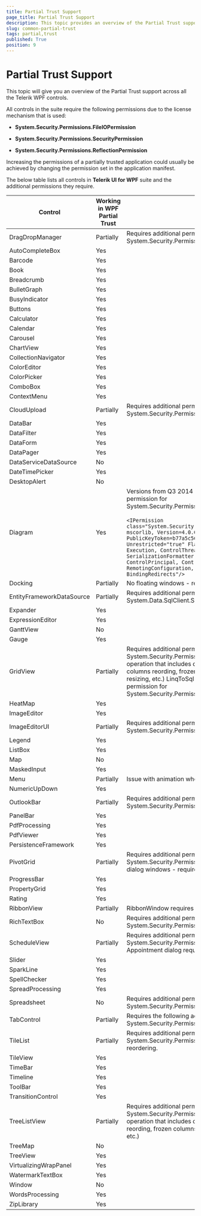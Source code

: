 ```yaml
---
title: Partial Trust Support
page_title: Partial Trust Support
description: This topic provides an overview of the Partial Trust support across all the Telerik WPF controls.
slug: common-partial-trust
tags: partial,trust
published: True
position: 9
---
```


# Partial Trust Support

This topic will give you an overview of the Partial Trust support across all the Telerik WPF controls.


All controls in the suite require the following permissions due to the license mechanism that is used:

* __System.Security.Permissions.FileIOPermission__

* __System.Security.Permissions.SecurityPermission__

* __System.Security.Permissions.ReflectionPermission__ 


Increasing the permissions of a partially trusted application could usually be achieved by changing the permission set in the application manifest. 


The below table lists all controls in __Telerik UI for WPF__ suite and the additional permissions they require. 


Control	|	Working in WPF Partial Trust	|	Comments
---	|	---	|	---
DragDropManager	|	Partially	|	Requires additional permission for System.Security.Permissions.MediaPermission
AutoCompleteBox	|	Yes	|	
Barcode	|	Yes	|	
Book	|	Yes	|	
Breadcrumb	|	Yes	|	
BulletGraph	|	Yes	|	
BusyIndicator	|	Yes	|	
Buttons	|	Yes	|	
Calculator	|	Yes	|	
Calendar	|	Yes	|	
Carousel	|	Yes	|	
ChartView	|	Yes	|	
CollectionNavigator	|	Yes	|	
ColorEditor	|	Yes	|	
ColorPicker	|	Yes	|	
ComboBox	|	Yes	|	
ContextMenu	|	Yes	|	
CloudUpload |  Partially | Requires additional permission by files upload for System.Security.Permissions.FileDialogPermission
DataBar	|	Yes	|	
DataFilter	|	Yes	|	
DataForm	|	Yes	|	
DataPager	|	Yes	|	
DataServiceDataSource	|	No	|	
DateTimePicker	|	Yes	|	
DesktopAlert	|	No	|	
Diagram	|	Yes	|	Versions from Q3 2014 and older require additional permission for System.Security.Permissions.EnvironmentPermission <br/><br/> `<IPermission class="System.Security.Permissions.EnvironmentPermission, mscorlib, Version=4.0.0.0, Culture=neutral, PublicKeyToken=b77a5c561934e089" version="1" Unrestricted="true" Flags="Assertion, UnmanagedCode, Execution, ControlThread, ControlEvidence, ControlPolicy, SerializationFormatter, ControlDomainPolicy, ControlPrincipal, ControlAppDomain, RemotingConfiguration, Infrastructure, BindingRedirects"/>`
Docking	|	Partially	|	No floating windows - require full trust permission
EntityFrameworkDataSource	|	Partially	|	Requires additional permission for System.Data.SqlClient.SqlClientPermission
Expander	|	Yes	|	
ExpressionEditor	|	Yes	|	
GanttView	|	No	|	
Gauge	|	Yes	|	
GridView	|	Partially	|	Requires additional permission for System.Security.Permissions.MediaPermission for any operation that includes dragging of an element ( grouping, columns reording, frozen columns, rows reordering, rows resizing, etc.) LinqToSql data - Requires additional permission for System.Security.Permissions.ReflectionPermission
HeatMap	|	Yes	|	
ImageEditor	|	Yes	|	
ImageEditorUI	|	Partially	|	Requires additional permission for System.Security.Permissions.MediaPermission
Legend	|	Yes	|	
ListBox	|	Yes	|	
Map	|	No	|	
MaskedInput	|	Yes	|	
Menu	|	Partially	|	Issue with animation when opening a Menu
NumericUpDown	|	Yes	|	
OutlookBar	|	Partially	|	Requires additional permission for System.Security.Permissions.MediaPermission
PanelBar	|	Yes	|	
PdfProcessing	|	Yes	|	
PdfViewer	|	Yes	|	
PersistenceFramework	|	Yes	|	
PivotGrid	|	Partially	|	Requires additional permission for System.Security.Permissions.MediaPermission. Opening dialog windows - requires full trust permissions.
ProgressBar	|	Yes	|	
PropertyGrid	|	Yes	|	
Rating	|	Yes	|	
RibbonView	|	Partially	|	RibbonWindow requires full trust
RichTextBox	|	No	|	Requires additional permission for System.Security.Permissions.IsolatedStorageFilePermission
ScheduleView	|	Partially	|	Requires additional permission for System.Security.Permissions.MediaPermission. Opening Appointment dialog requires full trust permissions.
Slider	|	Yes	|	
SparkLine	|	Yes	|	
SpellChecker	|	Yes	|	
SpreadProcessing	|	Yes	|	
Spreadsheet	|	No	|	Requires additional permission for System.Security.Permissions.IsolatedStorageFilePermission
TabControl	|	Partially	|	Requires the following additional permissions for System.Security.Permissions.UIPermission
TileList	|	Partially	|	Requires additional permission for System.Security.Permissions.MediaPermission for tiles reordering.
TileView	|	Yes	|	
TimeBar	|	Yes	|	
Timeline	|	Yes	|	
ToolBar	|	Yes	|	
TransitionControl	|	Yes	|	
TreeListView	|	Partially	|	Requires additional permission for System.Security.Permissions.MediaPermission for any operation that includes dragging of an element (columns reording, frozen columns, rows reordering, rows resizing, etc.)
TreeMap	|	No	|	
TreeView	|	Yes	|	
VirtualizingWrapPanel	|	Yes	|	
WatermarkTextBox	|	Yes	|	
Window	|	No	|	
WordsProcessing	|	Yes	|	
ZipLibrary |    Yes  |
